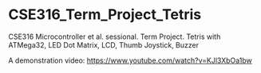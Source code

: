 # CSE316_Term_Project_Tetris
CSE316 Microcontroller et al. sessional. Term Project. Tetris with ATMega32, LED Dot Matrix, LCD, Thumb Joystick, Buzzer

A demonstration video: https://www.youtube.com/watch?v=KJl3XbOa1bw
